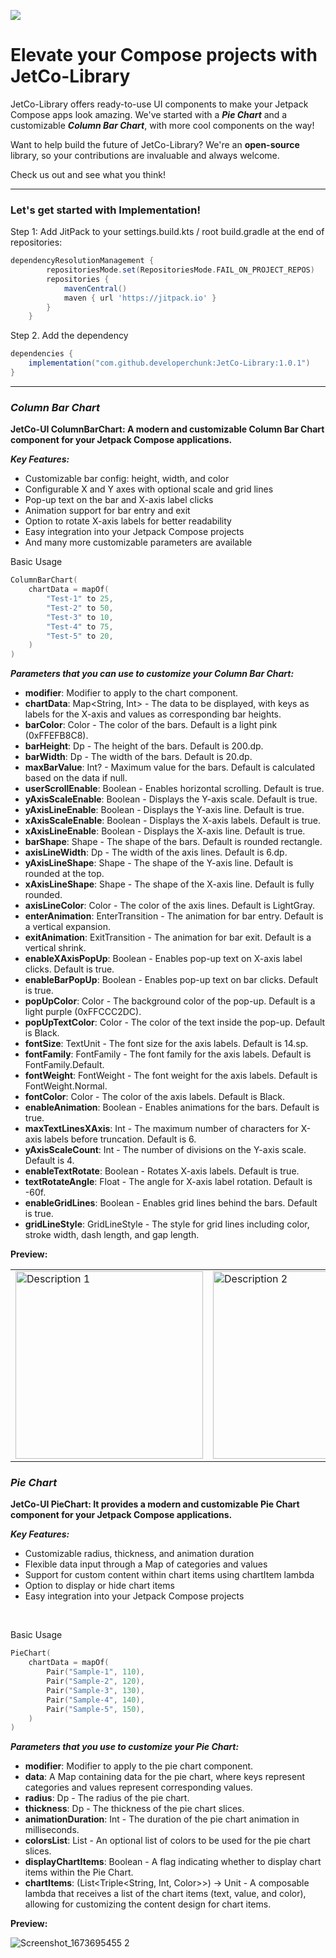 [![](https://jitpack.io/v/developerchunk/JetCo-Library.svg)](https://jitpack.io/#developerchunk/JetCo-Library)

# Elevate your Compose projects with JetCo-Library
JetCo-Library offers ready-to-use UI components to make your Jetpack Compose apps look amazing. We've started with a ***Pie Chart*** and a customizable ***Column Bar Chart***, with more cool components on the way!

Want to help build the future of JetCo-Library? We're an **open-source** library, so your contributions are invaluable and always welcome.

Check us out and see what you think!

---

### Let's get started with Implementation!

Step 1: Add JitPack to your settings.build.kts / root build.gradle at the end of repositories:
```gradle
dependencyResolutionManagement {
		repositoriesMode.set(RepositoriesMode.FAIL_ON_PROJECT_REPOS)
		repositories {
			mavenCentral()
			maven { url 'https://jitpack.io' }
		}
	}
```

Step 2. Add the dependency
```gradle
dependencies {
    implementation("com.github.developerchunk:JetCo-Library:1.0.1")
}
```

---

### *Column Bar Chart*

**JetCo-UI ColumnBarChart: A modern and customizable Column Bar Chart component for your Jetpack Compose applications.**

***Key Features:***
* Customizable bar config: height, width, and color
* Configurable X and Y axes with optional scale and grid lines
* Pop-up text on the bar and X-axis label clicks
* Animation support for bar entry and exit
* Option to rotate X-axis labels for better readability
* Easy integration into your Jetpack Compose projects
* And many more customizable parameters are available

Basic Usage
````kotlin
ColumnBarChart(
    chartData = mapOf(
        "Test-1" to 25,
        "Test-2" to 50,
        "Test-3" to 10,
        "Test-4" to 75,
        "Test-5" to 20,
    )
)
````
***Parameters that you can use to customize your Column Bar Chart:***

* **modifier**: Modifier to apply to the chart component.
* **chartData**: Map<String, Int> - The data to be displayed, with keys as labels for the X-axis and values as corresponding bar heights.
* **barColor**: Color - The color of the bars. Default is a light pink (0xFFEFB8C8).
* **barHeight**: Dp - The height of the bars. Default is 200.dp.
* **barWidth**: Dp - The width of the bars. Default is 20.dp.
* **maxBarValue**: Int? - Maximum value for the bars. Default is calculated based on the data if null.
* **userScrollEnable**: Boolean - Enables horizontal scrolling. Default is true.
* **yAxisScaleEnable**: Boolean - Displays the Y-axis scale. Default is true.
* **yAxisLineEnable**: Boolean - Displays the Y-axis line. Default is true.
* **xAxisScaleEnable**: Boolean - Displays the X-axis labels. Default is true.
* **xAxisLineEnable**: Boolean - Displays the X-axis line. Default is true.
* **barShape**: Shape - The shape of the bars. Default is rounded rectangle.
* **axisLineWidth**: Dp - The width of the axis lines. Default is 6.dp.
* **yAxisLineShape**: Shape - The shape of the Y-axis line. Default is rounded at the top.
* **xAxisLineShape**: Shape - The shape of the X-axis line. Default is fully rounded.
* **axisLineColor**: Color - The color of the axis lines. Default is LightGray.
* **enterAnimation**: EnterTransition - The animation for bar entry. Default is a vertical expansion.
* **exitAnimation**: ExitTransition - The animation for bar exit. Default is a vertical shrink.
* **enableXAxisPopUp**: Boolean - Enables pop-up text on X-axis label clicks. Default is true.
* **enableBarPopUp**: Boolean - Enables pop-up text on bar clicks. Default is true.
* **popUpColor**: Color - The background color of the pop-up. Default is a light purple (0xFFCCC2DC).
* **popUpTextColor**: Color - The color of the text inside the pop-up. Default is Black.
* **fontSize**: TextUnit - The font size for the axis labels. Default is 14.sp.
* **fontFamily**: FontFamily - The font family for the axis labels. Default is FontFamily.Default.
* **fontWeight**: FontWeight - The font weight for the axis labels. Default is FontWeight.Normal.
* **fontColor**: Color - The color of the axis labels. Default is Black.
* **enableAnimation**: Boolean - Enables animations for the bars. Default is true.
* **maxTextLinesXAxis**: Int - The maximum number of characters for X-axis labels before truncation. Default is 6.
* **yAxisScaleCount**: Int - The number of divisions on the Y-axis scale. Default is 4.
* **enableTextRotate**: Boolean - Rotates X-axis labels. Default is true.
* **textRotateAngle**: Float - The angle for X-axis label rotation. Default is -60f.
* **enableGridLines**: Boolean - Enables grid lines behind the bars. Default is true.
* **gridLineStyle**: GridLineStyle - The style for grid lines including color, stroke width, dash length, and gap length.

**Preview:**

<table>
  <tr>
    <td><img src="https://github.com/user-attachments/assets/6a971513-0088-4711-b333-40c8e777743d" alt="Description 1" width="300"/></td>
    <td><img src="https://github.com/user-attachments/assets/692aca80-c06f-45e8-8007-61652779bd92" alt="Description 2" width="300"/></td>
    <td><img src="https://github.com/user-attachments/assets/c4c0d033-f977-4aa3-bdf1-ae43321ed23a" alt="Description 3" width="300"/></td>
  </tr>
</table>

### *Pie Chart*

**JetCo-UI PieChart: It provides a modern and customizable Pie Chart component for your Jetpack Compose applications.**

***Key Features:***
  * Customizable radius, thickness, and animation duration
  * Flexible data input through a Map of categories and values
  * Support for custom content within chart items using chartItem lambda
  * Option to display or hide chart items
  * Easy integration into your Jetpack Compose projects
<br>

Basic Usage
````kotlin
PieChart(
	chartData = mapOf(
		Pair("Sample-1", 110),
		Pair("Sample-2", 120),
		Pair("Sample-3", 130),
		Pair("Sample-4", 140),
		Pair("Sample-5", 150),
	)
)
````
***Parameters that you use to customize your Pie Chart:***
* **modifier**: Modifier to apply to the pie chart component.
* **data**: A Map containing data for the pie chart, where keys represent categories and values represent corresponding values.
* **radius**: Dp - The radius of the pie chart.
* **thickness**: Dp - The thickness of the pie chart slices.
* **animationDuration**: Int - The duration of the pie chart animation in milliseconds.
* **colorsList**: List<Color> - An optional list of colors to be used for the pie chart slices.
* **displayChartItems**: Boolean - A flag indicating whether to display chart items within the Pie Chart.
* **chartItems**: (List<Triple<String, Int, Color>>) -> Unit - A composable lambda that receives a list of the chart items (text, value, and color), allowing for customizing the content design for chart items.

**Preview:**

![Screenshot_1673695455 2](https://github.com/user-attachments/assets/010b7a28-a816-4235-8e00-0466dfb8fb11)


